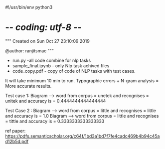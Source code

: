 #!/usr/bin/env python3
# -*- coding: utf-8 -*-
"""
Created on Sun Oct 27 23:10:09 2019

@author: ranjitsmac
"""

- run.py                       -all code combine for nlp tasks
- sample_final.ipynb   - only Nlp task achived files
- code_copy.pdf         - copy of code of NLP tasks with test cases.


It will take minimum 10 min to run. Typographic errors + N-gram analysis = More accurate results. 

    
    
    
Test case 1: 
    Biagram --> word from corpus = unetek and recognises = unitek and accuracy is = 0.4444444444444444

Test Case 2 :
    Biagram --> word from corpus = little and recognises = little and accuracy is = 1.0
    Biagram --> word from corpus = little and recognises = tittle and accuracy is = 0.3333333333333333
    
ref paper: https://pdfs.semanticscholar.org/c64f/1bd3a1bd7f7fe4cadc469b4b94c45ad12b5d.pdf
